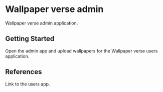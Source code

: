 # Wallpaper verse admin

Wallpaper verse admin application.

## Getting Started

Open the admin app and upload wallpapers for the Wallpaper verse users application.

## References

Link to the users app.
